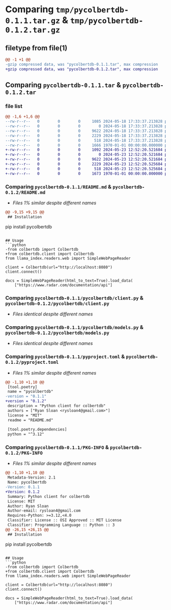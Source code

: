 # Comparing `tmp/pycolbertdb-0.1.1.tar.gz` & `tmp/pycolbertdb-0.1.2.tar.gz`

## filetype from file(1)

```diff
@@ -1 +1 @@
-gzip compressed data, was "pycolbertdb-0.1.1.tar", max compression
+gzip compressed data, was "pycolbertdb-0.1.2.tar", max compression
```

## Comparing `pycolbertdb-0.1.1.tar` & `pycolbertdb-0.1.2.tar`

### file list

```diff
@@ -1,6 +1,6 @@
--rw-r--r--   0        0        0     1085 2024-05-18 17:33:37.213828 pycolbertdb-0.1.1/README.md
--rw-r--r--   0        0        0        0 2024-05-18 17:33:37.213828 pycolbertdb-0.1.1/pycolbertdb/__init__.py
--rw-r--r--   0        0        0     9622 2024-05-18 17:33:37.213828 pycolbertdb-0.1.1/pycolbertdb/client.py
--rw-r--r--   0        0        0     2229 2024-05-18 17:33:37.213828 pycolbertdb-0.1.1/pycolbertdb/models.py
--rw-r--r--   0        0        0      518 2024-05-18 17:33:37.213828 pycolbertdb-0.1.1/pyproject.toml
--rw-r--r--   0        0        0     1666 1970-01-01 00:00:00.000000 pycolbertdb-0.1.1/PKG-INFO
+-rw-r--r--   0        0        0     1092 2024-05-23 12:52:20.521684 pycolbertdb-0.1.2/README.md
+-rw-r--r--   0        0        0        0 2024-05-23 12:52:20.521684 pycolbertdb-0.1.2/pycolbertdb/__init__.py
+-rw-r--r--   0        0        0     9622 2024-05-23 12:52:20.521684 pycolbertdb-0.1.2/pycolbertdb/client.py
+-rw-r--r--   0        0        0     2229 2024-05-23 12:52:20.525684 pycolbertdb-0.1.2/pycolbertdb/models.py
+-rw-r--r--   0        0        0      518 2024-05-23 12:52:20.525684 pycolbertdb-0.1.2/pyproject.toml
+-rw-r--r--   0        0        0     1673 1970-01-01 00:00:00.000000 pycolbertdb-0.1.2/PKG-INFO
```

### Comparing `pycolbertdb-0.1.1/README.md` & `pycolbertdb-0.1.2/README.md`

 * *Files 1% similar despite different names*

```diff
@@ -9,15 +9,15 @@
 ## Installation
 ```
 pip install pycolbertdb
 ```
 
 ## Usage
 ```python
-from colbertdb import Colbertdb
+from colbertdb.client import Colbertdb
 from llama_index.readers.web import SimpleWebPageReader
 
 client = Colbertdb(url="http://localhost:8080")
 client.connect()
 
 docs = SimpleWebPageReader(html_to_text=True).load_data(
     ["https://www.radar.com/documentation/api"]
```

### Comparing `pycolbertdb-0.1.1/pycolbertdb/client.py` & `pycolbertdb-0.1.2/pycolbertdb/client.py`

 * *Files identical despite different names*

### Comparing `pycolbertdb-0.1.1/pycolbertdb/models.py` & `pycolbertdb-0.1.2/pycolbertdb/models.py`

 * *Files identical despite different names*

### Comparing `pycolbertdb-0.1.1/pyproject.toml` & `pycolbertdb-0.1.2/pyproject.toml`

 * *Files 1% similar despite different names*

```diff
@@ -1,10 +1,10 @@
 [tool.poetry]
 name = "pycolbertdb"
-version = "0.1.1"
+version = "0.1.2"
 description = "Python client for colbertdb"
 authors = ["Ryan Sloan <rysloan4@gmail.com>"]
 license = "MIT"
 readme = "README.md"
 
 [tool.poetry.dependencies]
 python = "^3.12"
```

### Comparing `pycolbertdb-0.1.1/PKG-INFO` & `pycolbertdb-0.1.2/PKG-INFO`

 * *Files 1% similar despite different names*

```diff
@@ -1,10 +1,10 @@
 Metadata-Version: 2.1
 Name: pycolbertdb
-Version: 0.1.1
+Version: 0.1.2
 Summary: Python client for colbertdb
 License: MIT
 Author: Ryan Sloan
 Author-email: rysloan4@gmail.com
 Requires-Python: >=3.12,<4.0
 Classifier: License :: OSI Approved :: MIT License
 Classifier: Programming Language :: Python :: 3
@@ -26,15 +26,15 @@
 ## Installation
 ```
 pip install pycolbertdb
 ```
 
 ## Usage
 ```python
-from colbertdb import Colbertdb
+from colbertdb.client import Colbertdb
 from llama_index.readers.web import SimpleWebPageReader
 
 client = Colbertdb(url="http://localhost:8080")
 client.connect()
 
 docs = SimpleWebPageReader(html_to_text=True).load_data(
     ["https://www.radar.com/documentation/api"]
```

